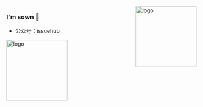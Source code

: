 <img src="https://github-readme-stats.vercel.app/api?username=zuoshuwen&show_icons=true" alt="logo" height="160" align="right" style="margin: 5px; margin-bottom: 20px;" />

### I'm sown 👋

- 公众号：issuehub

<img src="https://github-profile-trophy.vercel.app/?username=zuoshuwen&theme=flat&column=7" alt="logo" height="160" align="center" style="margin: auto; margin-bottom: 20px;" />






<!--
### Hi there 

**zuoshuwen/zuoshuwen** is a ✨ _special_ ✨ repository because its `README.md` (this file) appears on your GitHub profile.

Here are some ideas to get you started:

- 🔭 I’m currently working on ...
- 🌱 I’m currently learning ...
- 👯 I’m looking to collaborate on ...
- 🤔 I’m looking for help with ...
- 💬 Ask me about ...
- 📫 How to reach me: ...
- 😄 Pronouns: ...
- ⚡ Fun fact: ...
-->
